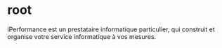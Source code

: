 # root
iPerformance est un prestataire  informatique particulier, qui construit et organise votre service  informatique à vos mesures.
